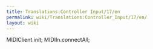 ```yaml
---
title: Translations:Controller Input/17/en
permalink: wiki/Translations:Controller_Input/17/en/
layout: wiki
---
```


MIDIClient.init; MIDIIn.connectAll;
